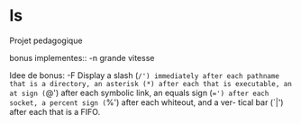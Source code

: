 # ls
Projet pedagogique

bonus implementes::
-n
grande vitesse

Idee de bonus:
-F      Display a slash (`/') immediately after each pathname that is a
		directory, an asterisk (*) after each that is executable, an at
		sign (`@') after each symbolic link, an equals sign (`=') after
		each socket, a percent sign (`%') after each whiteout, and a ver-
		tical bar (`|') after each that is a FIFO.
